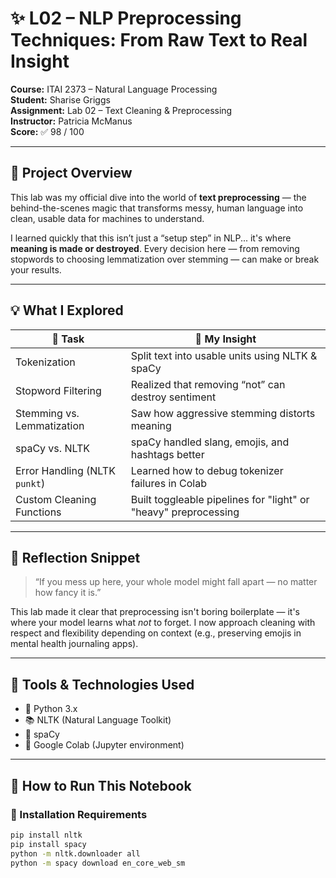 # ✨ L02 – NLP Preprocessing Techniques: From Raw Text to Real Insight

**Course:** ITAI 2373 – Natural Language Processing  
**Student:** Sharise Griggs  
**Assignment:** Lab 02 – Text Cleaning & Preprocessing  
**Instructor:** Patricia McManus  
**Score:** ✅ 98 / 100

---

## 📖 Project Overview

This lab was my official dive into the world of **text preprocessing** — the behind-the-scenes magic that transforms messy, human language into clean, usable data for machines to understand.

I learned quickly that this isn’t just a “setup step” in NLP... it's where **meaning is made or destroyed**. Every decision here — from removing stopwords to choosing lemmatization over stemming — can make or break your results.

---

## 💡 What I Explored

| 🔧 Task                        | 💬 My Insight |
|-------------------------------|----------------|
| Tokenization                  | Split text into usable units using NLTK & spaCy |
| Stopword Filtering            | Realized that removing “not” can destroy sentiment |
| Stemming vs. Lemmatization    | Saw how aggressive stemming distorts meaning |
| spaCy vs. NLTK                | spaCy handled slang, emojis, and hashtags better |
| Error Handling (NLTK `punkt`) | Learned how to debug tokenizer failures in Colab |
| Custom Cleaning Functions     | Built toggleable pipelines for "light" or "heavy" preprocessing |

---

## 🌟 Reflection Snippet

> “If you mess up here, your whole model might fall apart — no matter how fancy it is.”

This lab made it clear that preprocessing isn't boring boilerplate — it's where your model learns what *not* to forget. I now approach cleaning with respect and flexibility depending on context (e.g., preserving emojis in mental health journaling apps).

---

## 🧠 Tools & Technologies Used

- 🐍 Python 3.x  
- 📚 NLTK (Natural Language Toolkit)  
- 💬 spaCy  
- 🧪 Google Colab (Jupyter environment)

---

## 🧪 How to Run This Notebook

### 🔧 Installation Requirements

```bash
pip install nltk
pip install spacy
python -m nltk.downloader all
python -m spacy download en_core_web_sm
